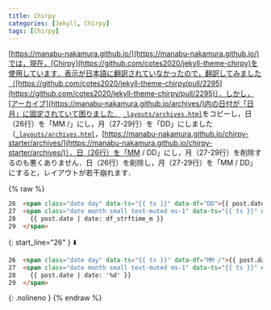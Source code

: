 ```yaml
---
title: Chirpy
categories: [Jekyll, Chirpy]
tags: [Chirpy]
---
```

[https://manabu-nakamura.github.io/](https://manabu-nakamura.github.io/)では，現在，[Chirpy](https://github.com/cotes2020/jekyll-theme-chirpy)を使用しています．表示が日本語に翻訳されていなかったので，翻訳してみました（[https://github.com/cotes2020/jekyll-theme-chirpy/pull/2295](https://github.com/cotes2020/jekyll-theme-chirpy/pull/2295)）．しかし，[アーカイブ](https://manabu-nakamura.github.io/archives/)内の日付が「日月」に固定されていて困りました． [`_layouts/archives.html`](https://github.com/cotes2020/jekyll-theme-chirpy/blob/master/_layouts/archives.html)をコピーし，日（26行）を「MM /」にし，月（27-29行）を「DD」にしました（[`_layouts/archives.html`](https://github.com/manabu-nakamura/chirpy-starter/blob/main/_layouts/archives.html)，[https://manabu-nakamura.github.io/chirpy-starter/archives/](https://manabu-nakamura.github.io/chirpy-starter/archives/)）．日（26行）を「MM / DD」にし，月（27-29行）を削除するのも悪くありません．日（26行）を削除し，月（27-29行）を「MM / DD」にすると，レイアウトが若干崩れます．

{% raw %}
```html
26  <span class="date day" data-ts="{{ ts }}" data-df="DD">{{ post.date | date: '%d' }}</span>
27  <span class="date month small text-muted ms-1" data-ts="{{ ts }}" data-df="{{ df_dayjs_m }}">
28    {{ post.date | date: df_strftime_m }}
29  </span>
```
{: start_line="26" }
⬇️ 
```html
26  <span class="date day" data-ts="{{ ts }}" data-df="MM /">{{ post.date | date: '%m /' }}</span>
27  <span class="date month small text-muted ms-1" data-ts="{{ ts }}" data-df="DD">
28    {{ post.date | date: '%d' }}
29  </span>
```
{: .nolineno }
{% endraw %}